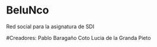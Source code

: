 # BeluNco
Red social para la asignatura de SDI

#Creadores:
  Pablo Baragaño Coto
  Lucia de la Granda Pieto 
